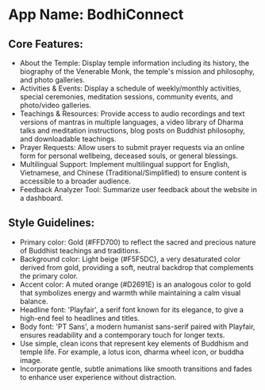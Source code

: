 # **App Name**: BodhiConnect

## Core Features:

- About the Temple: Display temple information including its history, the biography of the Venerable Monk, the temple's mission and philosophy, and photo galleries.
- Activities & Events: Display a schedule of weekly/monthly activities, special ceremonies, meditation sessions, community events, and photo/video galleries.
- Teachings & Resources: Provide access to audio recordings and text versions of mantras in multiple languages, a video library of Dharma talks and meditation instructions, blog posts on Buddhist philosophy, and downloadable teachings.
- Prayer Requests: Allow users to submit prayer requests via an online form for personal wellbeing, deceased souls, or general blessings.
- Multilingual Support: Implement multilingual support for English, Vietnamese, and Chinese (Traditional/Simplified) to ensure content is accessible to a broader audience.
- Feedback Analyzer Tool: Summarize user feedback about the website in a dashboard.

## Style Guidelines:

- Primary color: Gold (#FFD700) to reflect the sacred and precious nature of Buddhist teachings and traditions.
- Background color: Light beige (#F5F5DC), a very desaturated color derived from gold, providing a soft, neutral backdrop that complements the primary color.
- Accent color: A muted orange (#D2691E) is an analogous color to gold that symbolizes energy and warmth while maintaining a calm visual balance.
- Headline font: 'Playfair', a serif font known for its elegance, to give a high-end feel to headlines and titles.
- Body font: 'PT Sans', a modern humanist sans-serif paired with Playfair, ensures readability and a contemporary touch for longer texts. 
- Use simple, clean icons that represent key elements of Buddhism and temple life. For example, a lotus icon, dharma wheel icon, or buddha image.
- Incorporate gentle, subtle animations like smooth transitions and fades to enhance user experience without distraction.